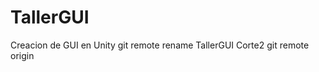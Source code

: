 TallerGUI
=========

Creacion de GUI en Unity
git remote rename TallerGUI Corte2
git remote
origin


